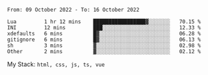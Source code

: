 <!--START_SECTION:waka-->

```text
From: 09 October 2022 - To: 16 October 2022

Lua         1 hr 12 mins    █████████████████▓░░░░░░░   70.15 %
INI         12 mins         ███░░░░░░░░░░░░░░░░░░░░░░   12.33 %
xdefaults   6 mins          █▓░░░░░░░░░░░░░░░░░░░░░░░   06.28 %
gitignore   6 mins          █▓░░░░░░░░░░░░░░░░░░░░░░░   06.13 %
sh          3 mins          ▓░░░░░░░░░░░░░░░░░░░░░░░░   02.98 %
Other       2 mins          ▓░░░░░░░░░░░░░░░░░░░░░░░░   02.12 %
```

<!--END_SECTION:waka-->
My Stack: `html, css, js, ts, vue`
